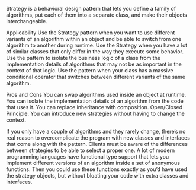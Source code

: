 Strategy is a behavioral design pattern that lets you define a family of algorithms, put each of them into a separate class, and make their objects interchangeable.

Applicability
Use the Strategy pattern when you want to use different variants of an algorithm within an object and be able to switch from one algorithm to another during runtime.
Use the Strategy when you have a lot of similar classes that only differ in the way they execute some behavior.
Use the pattern to isolate the business logic of a class from the implementation details of algorithms that may not be as important in the context of that logic.
Use the pattern when your class has a massive conditional operator that switches between different variants of the same algorithm.


Pros and Cons
You can swap algorithms used inside an object at runtime.
You can isolate the implementation details of an algorithm from the code that uses it.
You can replace inheritance with composition.
Open/Closed Principle. You can introduce new strategies without having to change the context.

If you only have a couple of algorithms and they rarely change, there’s no real reason to overcomplicate the program with new classes and interfaces that come along with the pattern.
Clients must be aware of the differences between strategies to be able to select a proper one.
A lot of modern programming languages have functional type support that lets you implement different versions of an algorithm inside a set of anonymous functions. Then you could use these functions exactly as you’d have used the strategy objects, but without bloating your code with extra classes and interfaces.

